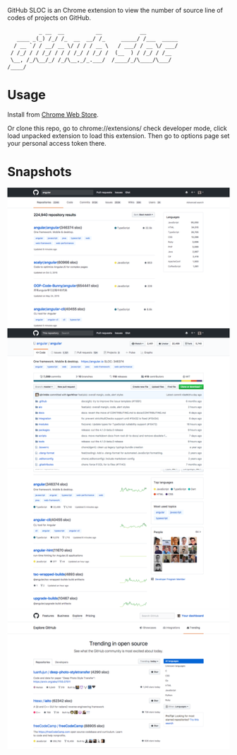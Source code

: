 GitHub SLOC is an Chrome extension to view the number of source line of codes of projects on GitHub.

```
          _ __  __          __            __          
   ____ _(_) /_/ /_  __  __/ /_     _____/ /___  _____
  / __ `/ / __/ __ \/ / / / __ \   / ___/ / __ \/ ___/
 / /_/ / / /_/ / / / /_/ / /_/ /  (__  ) / /_/ / /__  
 \__, /_/\__/_/ /_/\__,_/_.___/  /____/_/\____/\___/  
/____/                                                
```

# Usage

Install from [Chrome Web Store](https://chrome.google.com/webstore/detail/github-sloc/fkjjjamhihnjmihibcmdnianbcbccpnn). 

Or clone this repo, go to chrome://extensions/ check developer mode, click load unpacked extension to load this extension. 
Then go to options page set your personal access token there.

# Snapshots

![Snapshots](img/snapshot/snapshot2.png)
![Snapshots](img/snapshot/snapshot3.png)
![Snapshots](img/snapshot/snapshot4.png)
![Snapshots](img/snapshot/snapshot5.png)



